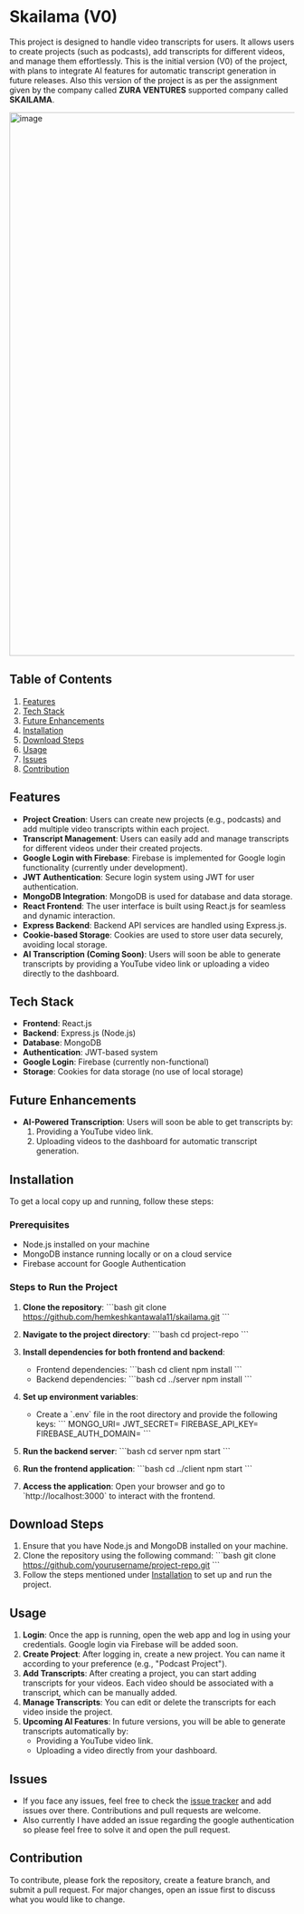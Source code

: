 # Skailama (V0)

This project is designed to handle video transcripts for users. It allows users to create projects (such as podcasts), add transcripts for different videos, and manage them effortlessly. This is the initial version (V0) of the project, with plans to integrate AI features for automatic transcript generation in future releases.
Also this version of the project is as per the assignment given by the company called **ZURA VENTURES** supported company called **SKAILAMA**.

<img width="959" alt="image" src="https://github.com/user-attachments/assets/13f18780-4104-4d25-aeda-68ef9b111d5c">

## Table of Contents
1. [Features](#features)
2. [Tech Stack](#tech-stack)
3. [Future Enhancements](#future-enhancements)
4. [Installation](#installation)
5. [Download Steps](#download-steps)
6. [Usage](#usage)
7. [Issues](#issues)
8. [Contribution](#contribution)

## Features
- **Project Creation**: Users can create new projects (e.g., podcasts) and add multiple video transcripts within each project.
- **Transcript Management**: Users can easily add and manage transcripts for different videos under their created projects.
- **Google Login with Firebase**: Firebase is implemented for Google login functionality (currently under development).
- **JWT Authentication**: Secure login system using JWT for user authentication.
- **MongoDB Integration**: MongoDB is used for database and data storage.
- **React Frontend**: The user interface is built using React.js for seamless and dynamic interaction.
- **Express Backend**: Backend API services are handled using Express.js.
- **Cookie-based Storage**: Cookies are used to store user data securely, avoiding local storage.
- **AI Transcription (Coming Soon)**: Users will soon be able to generate transcripts by providing a YouTube video link or uploading a video directly to the dashboard.

## Tech Stack
- **Frontend**: React.js
- **Backend**: Express.js (Node.js)
- **Database**: MongoDB
- **Authentication**: JWT-based system
- **Google Login**: Firebase (currently non-functional)
- **Storage**: Cookies for data storage (no use of local storage)

## Future Enhancements
- **AI-Powered Transcription**: Users will soon be able to get transcripts by:
  1. Providing a YouTube video link.
  2. Uploading videos to the dashboard for automatic transcript generation.
  
## Installation

To get a local copy up and running, follow these steps:

### Prerequisites
- Node.js installed on your machine
- MongoDB instance running locally or on a cloud service
- Firebase account for Google Authentication

### Steps to Run the Project
1. **Clone the repository**:
   \`\`\`bash
   git clone https://github.com/hemkeshkantawala11/skailama.git
   \`\`\` 

2. **Navigate to the project directory**:
   \`\`\`bash
   cd project-repo
   \`\`\`

3. **Install dependencies for both frontend and backend**:
   - Frontend dependencies:
     \`\`\`bash
     cd client
     npm install
     \`\`\`
   - Backend dependencies:
     \`\`\`bash
     cd ../server
     npm install
     \`\`\`

4. **Set up environment variables**:
   - Create a \`.env\` file in the root directory and provide the following keys:
     \`\`\`
     MONGO_URI=<Your MongoDB Connection String>
     JWT_SECRET=<Your JWT Secret>
     FIREBASE_API_KEY=<Your Firebase API Key>
     FIREBASE_AUTH_DOMAIN=<Your Firebase Auth Domain>
     \`\`\`

5. **Run the backend server**:
   \`\`\`bash
   cd server
   npm start
   \`\`\`

6. **Run the frontend application**:
   \`\`\`bash
   cd ../client
   npm start
   \`\`\`

7. **Access the application**:
   Open your browser and go to \`http://localhost:3000\` to interact with the frontend.

## Download Steps
1. Ensure that you have Node.js and MongoDB installed on your machine.
2. Clone the repository using the following command:
   \`\`\`bash
   git clone https://github.com/yourusername/project-repo.git
   \`\`\`
3. Follow the steps mentioned under [Installation](#installation) to set up and run the project.

## Usage
1. **Login**: Once the app is running, open the web app and log in using your credentials. Google login via Firebase will be added soon.
2. **Create Project**: After logging in, create a new project. You can name it according to your preference (e.g., "Podcast Project").
3. **Add Transcripts**: After creating a project, you can start adding transcripts for your videos. Each video should be associated with a transcript, which can be manually added.
4. **Manage Transcripts**: You can edit or delete the transcripts for each video inside the project.
5. **Upcoming AI Features**: In future versions, you will be able to generate transcripts automatically by:
   - Providing a YouTube video link.
   - Uploading a video directly from your dashboard.

## Issues
- If you face any issues, feel free to check the [issue tracker](https://github.com/hemkeshkantawala11/skailama/issues) and add issues over there. Contributions and pull requests are welcome.
- Also currently I have added an issue regarding the google authentication so please feel free to solve it and open the pull request.

## Contribution
To contribute, please fork the repository, create a feature branch, and submit a pull request. For major changes, open an issue first to discuss what you would like to change.

